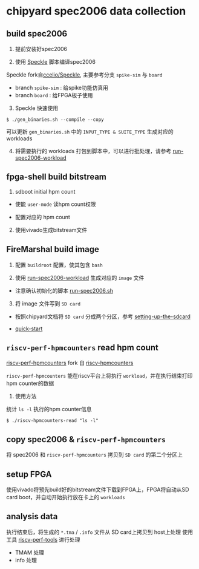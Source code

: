 # chipyard spec2006 data collection  

## build spec2006   

1. 提前安装好spec2006  

2. 使用 [Speckle](https://github.com/KingFrige/Speckle) 脚本编译spec2006   

Speckle fork自[ccelio/Speckle](https://github.com/ccelio/Speckle), 主要参考分支 `spike-sim` 与 `board`  
  - branch `spike-sim` : 给spike功能仿真用  
  - branch `board` : 给FPGA板子使用  

3. Speckle 快速使用  

```
$ ./gen_binaries.sh --compile --copy
```

可以更新 `gen_binaries.sh` 中的 `INPUT_TYPE & SUITE_TYPE` 生成对应的workloads

4. 将需要执行的 workloads 打包到脚本中，可以进行批处理，请参考 [run-spec2006-workload](https://github.com/KingFrige/run-spec2006-workload/blob/main/misc/run-spec2006-tasks.sh)


## fpga-shell build bitstream  

1. sdboot initial hpm count   

- 使能 `user-mode` 读hpm count权限

- 配置对应的 hpm count

2. 使用vivado生成bitstream文件


## FireMarshal build image   

1. 配置 `buildroot` 配置，使其包含 `bash`  

2. 使用 [run-spec2006-workload](https://github.com/KingFrige/run-spec2006-workload) 生成对应的 `image` 文件

- 注意确认初始化的脚本 [run-spec2006.sh](https://github.com/KingFrige/run-spec2006-workload/blob/main/overlay/run-spec2006.sh)

3. 将 image 文件写到 `SD card`

- 按照chipyard文档将 `SD card` 分成两个分区，参考 [setting-up-the-sdcard](https://chipyard.readthedocs.io/en/latest/Prototyping/VCU118.html#setting-up-the-sdcard)

- [quick-start](https://github.com/KingFrige/FireMarshal/blob/perf/quick-start.md)


## `riscv-perf-hpmcounters` read hpm count   

[riscv-perf-hpmcounters](https://github.com/KingFrige/riscv-perf-hpmcounters) fork 自 [riscv-hpmcounters](https://github.com/ccelio/riscv-hpmcounters)

`riscv-perf-hpmcounters` 能在riscv平台上将执行 `workload`，并在执行结束打印 hpm counter的数据


1. 使用方法

统计 `ls -l` 执行的hpm counter信息

```
$ ./riscv-hpmcounters-read "ls -l"
```

## copy spec2006 & `riscv-perf-hpmcounters`  

将 spec2006 和 `riscv-perf-hpmcounters` 拷贝到 `SD card` 的第二个分区上


## setup FPGA   

使用vivado将预先build好的bitstream文件下载到FPGA上，FPGA将自动从SD card boot，并自动开始执行放在卡上的 `workloads`


## analysis data  

执行结束后，将生成的 `*.tma` / `.info` 文件从 SD card上拷贝到 host上处理
使用工具 [riscv-perf-tools](https://github.com/KingFrige/riscv-perf-tools) 进行处理

- TMAM 处理 
- info 处理

